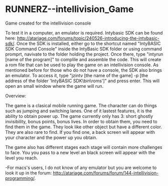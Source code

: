 # RUNNERZ--intellivision_Game
Game created for the intellivision console

To test it in a computer, an emulator is required. Intybasic SDK can be found here: http://atariage.com/forums/topic/240526-introducing-the-intybasic-sdk/. Once the SDK is installed, either go to the shortcut named "IntyBASIC SDK Command Console" inside the IntyBasic SDK folder or using command promprt, navivate to the folder holding the project. Once there, type "intyrun [name of the program]" to complile and assemble the code. This will create a rom file that can be used to play the game on an intellivision console. As mentioned before for those who do not have a console, the SDK also brings an emulator. To access it, type "jzintv [the name of the game] -p [the address of the folder 'IntyBASIC SDK\bin\roms']" and press enter. This will open an small window where the game will run.

Overview:

  The game is a clasical mobile running game. The character can do things such as jumping and switching lanes. One of it lastest features, it is the ability to obtain power up. The game currently only has 3: short ghostly invisibility, bonus points, bonus lives. In order to obtain them, you need to find them in the game. They look like other object but have a different color. They are also rare to find. If you find one, a back screen will appear with your character and the power up you obtain.
  
  The game also has different stages each stage will contain more challenges to face. You you pass to a new level an black screen will appear with the level you reach.

-For macs's users, I do not know of any emulator but you are welcome to look it up in the forum: http://atariage.com/forums/forum/144-intellivision-programming/.
